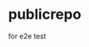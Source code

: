 # publicrepo
for e2e test


























































































































































































































































































































































































































































































































































































































































































































































































































































































































































































































































































































































